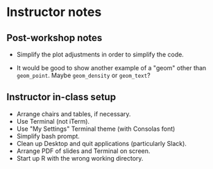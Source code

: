 # Instructor notes

## Post-workshop notes

+ Simplify the plot adjustments in order to simplify the code.

+ It would be good to show another example of a "geom" other than
  `geom_point`. Maybe `geom_density` or `geom_text`?

## Instructor in-class setup

+ Arrange chairs and tables, if necessary.
+ Use Terminal (not iTerm).
+ Use "My Settings" Terminal theme (with Consolas font)
+ Simplify bash prompt.
+ Clean up Desktop and quit applications (particularly Slack).
+ Arrange PDF of slides and Terminal on screen.
+ Start up R with the wrong working directory.
